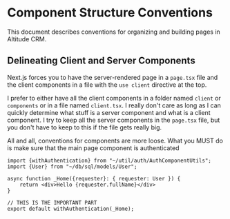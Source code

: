 # Component Structure Conventions

This document describes conventions for organizing and building pages in Altitude CRM.

## Delineating Client and Server Components

Next.js forces you to have the server-rendered page in a `page.tsx` file and the client components in a file with the 
`use client` directive at the top.

I prefer to either have all the client components in a folder named `client` or `components` or in a file named `client.tsx`. 
I really don't care as long as I can quickly determine what stuff is a server component and what is a client component. I try to keep
all the server components in the `page.tsx` file, but you don't have to keep to this if the file gets really big.

All and all, conventions for components are more loose. What you MUST do is make sure that the main page component is authenticated

```tsx
import {withAuthentication} from "~/util/auth/AuthComponentUtils";
import {User} from "~/db/sql/models/User";

async function _Home({requester}: { requester: User }) {
    return <div>Hello {requester.fullName}</div>
}

// THIS IS THE IMPORTANT PART
export default withAuthentication(_Home);
```